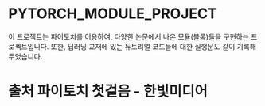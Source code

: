# PYTORCH_MODULE_PROJECT

이 프로젝트는 파이토치를 이용하여, 다양한 논문에서 나온 모듈(블록)들을 구현하는 프로젝트입니다.
또한, 딥러닝 교재에 있는 듀토리얼 코드들에 대한 실행문도 같이 기록해두었습니다.
# 출처 파이토치 첫걸음 - 한빛미디어
